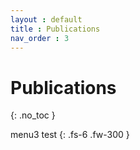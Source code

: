 ```yaml
---
layout : default
title : Publications
nav_order : 3
---
```


# Publications
{: .no_toc }

menu3 test
{: .fs-6 .fw-300 }
